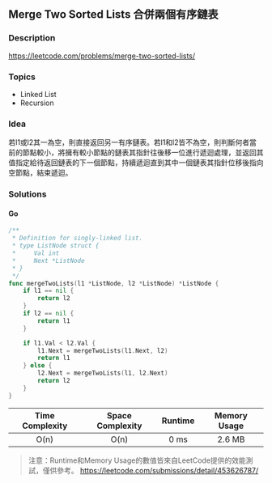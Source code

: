 ## Merge Two Sorted Lists 合併兩個有序鏈表

### **Description**
https://leetcode.com/problems/merge-two-sorted-lists/

### **Topics**
* Linked List
* Recursion

### **Idea**

若l1或l2其一為空，則直接返回另一有序鏈表。若l1和l2皆不為空，則判斷何者當前的節點較小，將擁有較小節點的鏈表其指針往後移一位進行遞迴處理，並返回其值指定給待返回鏈表的下一個節點，持續遞迴直到其中一個鏈表其指針位移後指向空節點，結束遞迴。

### **Solutions**

#### Go 
```Go
/**
 * Definition for singly-linked list.
 * type ListNode struct {
 *     Val int
 *     Next *ListNode
 * }
 */
func mergeTwoLists(l1 *ListNode, l2 *ListNode) *ListNode {
    if l1 == nil {
        return l2
    }
    if l2 == nil {
        return l1
    }

    if l1.Val < l2.Val {
        l1.Next = mergeTwoLists(l1.Next, l2)
	    return l1
    } else {
        l2.Next = mergeTwoLists(l1, l2.Next)
        return l2
    }
}
```
| Time Complexity | Space Complexity | Runtime | Memory Usage |
| :--: | :--: | :--: | :--: |
| O(n) | O(n) | 0 ms | 2.6 MB |

> 注意：Runtime和Memory Usage的數值皆來自LeetCode提供的效能測試，僅供參考。
> https://leetcode.com/submissions/detail/453626787/